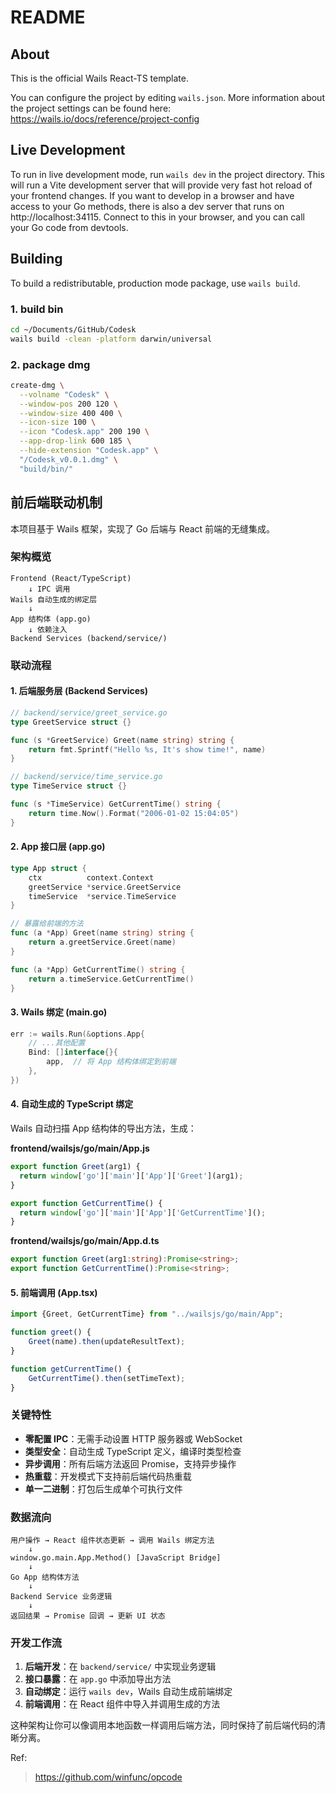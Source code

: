 # README

## About

This is the official Wails React-TS template.

You can configure the project by editing `wails.json`. More information about the project settings can be found
here: https://wails.io/docs/reference/project-config

## Live Development

To run in live development mode, run `wails dev` in the project directory. This will run a Vite development
server that will provide very fast hot reload of your frontend changes. If you want to develop in a browser
and have access to your Go methods, there is also a dev server that runs on http://localhost:34115. Connect
to this in your browser, and you can call your Go code from devtools.

## Building

To build a redistributable, production mode package, use `wails build`.

### 1. build bin
```sh
cd ~/Documents/GitHub/Codesk
wails build -clean -platform darwin/universal
```
### 2. package dmg

```sh
create-dmg \
  --volname "Codesk" \
  --window-pos 200 120 \
  --window-size 400 400 \
  --icon-size 100 \
  --icon "Codesk.app" 200 190 \
  --app-drop-link 600 185 \
  --hide-extension "Codesk.app" \
  "/Codesk_v0.0.1.dmg" \
  "build/bin/"
```

## 前后端联动机制

本项目基于 Wails 框架，实现了 Go 后端与 React 前端的无缝集成。

### 架构概览

```
Frontend (React/TypeScript)
    ↓ IPC 调用
Wails 自动生成的绑定层
    ↓ 
App 结构体 (app.go)
    ↓ 依赖注入
Backend Services (backend/service/)
```

### 联动流程

#### 1. 后端服务层 (Backend Services)
```go
// backend/service/greet_service.go
type GreetService struct {}

func (s *GreetService) Greet(name string) string {
    return fmt.Sprintf("Hello %s, It's show time!", name)
}

// backend/service/time_service.go  
type TimeService struct {}

func (s *TimeService) GetCurrentTime() string {
    return time.Now().Format("2006-01-02 15:04:05")
}
```

#### 2. App 接口层 (app.go)
```go
type App struct {
    ctx          context.Context
    greetService *service.GreetService
    timeService  *service.TimeService
}

// 暴露给前端的方法
func (a *App) Greet(name string) string {
    return a.greetService.Greet(name)
}

func (a *App) GetCurrentTime() string {
    return a.timeService.GetCurrentTime()
}
```

#### 3. Wails 绑定 (main.go)
```go
err := wails.Run(&options.App{
    // ...其他配置
    Bind: []interface{}{
        app,  // 将 App 结构体绑定到前端
    },
})
```

#### 4. 自动生成的 TypeScript 绑定
Wails 自动扫描 App 结构体的导出方法，生成：

**frontend/wailsjs/go/main/App.js**
```javascript
export function Greet(arg1) {
  return window['go']['main']['App']['Greet'](arg1);
}

export function GetCurrentTime() {
  return window['go']['main']['App']['GetCurrentTime']();
}
```

**frontend/wailsjs/go/main/App.d.ts**
```typescript
export function Greet(arg1:string):Promise<string>;
export function GetCurrentTime():Promise<string>;
```

#### 5. 前端调用 (App.tsx)
```typescript
import {Greet, GetCurrentTime} from "../wailsjs/go/main/App";

function greet() {
    Greet(name).then(updateResultText);
}

function getCurrentTime() {
    GetCurrentTime().then(setTimeText);
}
```

### 关键特性

- **零配置 IPC**：无需手动设置 HTTP 服务器或 WebSocket
- **类型安全**：自动生成 TypeScript 定义，编译时类型检查
- **异步调用**：所有后端方法返回 Promise，支持异步操作
- **热重载**：开发模式下支持前后端代码热重载
- **单一二进制**：打包后生成单个可执行文件

### 数据流向

```
用户操作 → React 组件状态更新 → 调用 Wails 绑定方法 
    ↓
window.go.main.App.Method() [JavaScript Bridge]
    ↓  
Go App 结构体方法
    ↓
Backend Service 业务逻辑
    ↓
返回结果 → Promise 回调 → 更新 UI 状态
```

### 开发工作流

1. **后端开发**：在 `backend/service/` 中实现业务逻辑
2. **接口暴露**：在 `app.go` 中添加导出方法
3. **自动绑定**：运行 `wails dev`，Wails 自动生成前端绑定
4. **前端调用**：在 React 组件中导入并调用生成的方法

这种架构让你可以像调用本地函数一样调用后端方法，同时保持了前后端代码的清晰分离。

Ref:
> https://github.com/winfunc/opcode
